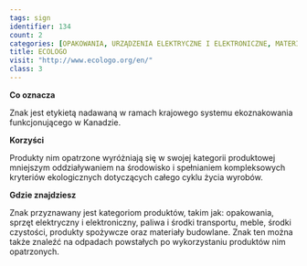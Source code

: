 ```yaml
---
tags: sign
identifier: 134
count: 2
categories: [OPAKOWANIA, URZĄDZENIA ELEKTRYCZNE I ELEKTRONICZNE, MATERIAŁY BUDOWLANE, ODPADY]
title: ECOLOGO
visit: "http://www.ecologo.org/en/"
class: 3
---
```

**Co oznacza**

Znak jest etykietą nadawaną w ramach krajowego systemu ekoznakowania funkcjonującego w Kanadzie.

**Korzyści**

Produkty nim opatrzone wyróżniają się w swojej kategorii produktowej mniejszym oddziaływaniem na środowisko i spełnianiem kompleksowych kryteriów ekologicznych dotyczących całego cyklu życia wyrobów.

**Gdzie znajdziesz**

Znak przyznawany jest kategoriom produktów, takim jak: opakowania, sprzęt elektryczny i elektroniczny, paliwa i środki transportu, meble, środki czystości, produkty spożywcze oraz materiały budowlane. Znak ten można także znaleźć na odpadach powstałych po wykorzystaniu produktów nim opatrzonych.

